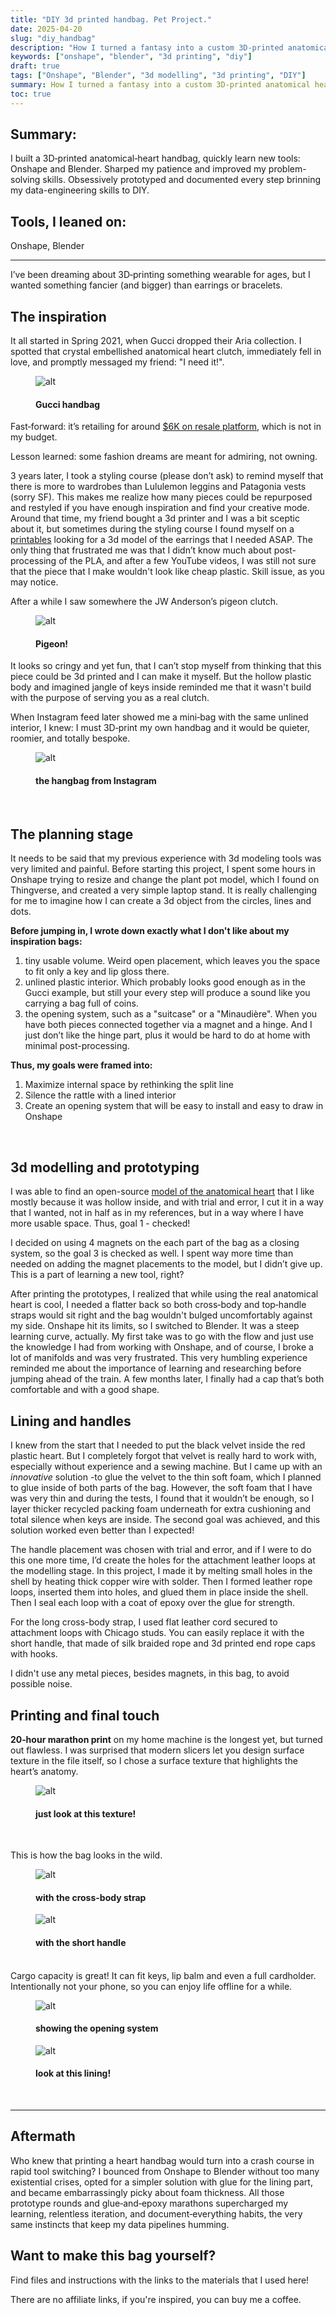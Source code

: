 ```yaml
---
title: "DIY 3d printed handbag. Pet Project."
date: 2025-04-20
slug: "diy_handbag"
description: "How I turned a fantasy into a custom 3D‑printed anatomical heart handbag. Navigating CAD tools, prototyping with different materials, and learning as I go."
keywords: ["onshape", "blender", "3d printing", "diy"]
draft: true
tags: ["Onshape", "Blender", "3d modelling", "3d printing", "DIY"]
summary: How I turned a fantasy into a custom 3D‑printed anatomical heart handbag. Navigating CAD tools, prototyping with different materials, and learning as I go.
toc: true
---
```


## Summary:
I built a 3D‑printed anatomical‑heart handbag, quickly learn new tools: Onshape and Blender. Sharped my patience and improved my problem-solving skills. Obsessively prototyped and documented every step brinning my data-engineering skills to DIY.

## Tools, I leaned on:
Onshape, Blender

_________________________________________________________________________________

I’ve been dreaming about 3D‑printing something wearable for ages, but I wanted something fancier (and bigger) than earrings or bracelets.

## The inspiration

It all started in Spring 2021, when Gucci dropped their Aria collection. I spotted that crystal embellished anatomical heart clutch, immediately fell in love, and promptly messaged my friend: "I need it!".

<figure>

![alt](/images/gucci_aria_runway.png)

<figcaption><h4>Gucci handbag</h4></figcaption></figure>


Fast‑forward: it’s retailing for around [$6K on resale platform](https://us.vestiairecollective.com/women-bags/handbags/gucci/?product_id=44641545&setLocale=6.en.USD&utm_source=google&utm_medium=cpc&utm_campaign=21013742112&gad_source=1&gclid=Cj0KCQjwna6_BhCbARIsALId2Z1wV0lnegNEo6LZuD62njqu2UJ87tjSWGSj-GhY7M2FtgC5S5yPEI0aArHIEALw_wcB), which is not in my budget.

Lesson learned: some fashion dreams are meant for admiring, not owning.

3 years later, I took a styling course (please don’t ask) to remind myself that there is more to wardrobes than Lululemon leggins and Patagonia vests (sorry SF). This makes me realize how many pieces could be repurposed and restyled if you have enough inspiration and find your creative mode. Around that time, my friend bought a 3d printer and I was a bit sceptic about it, but sometimes during the styling course I found myself on a [printables](https://www.printables.com/) looking for a 3d model of the earrings that I needed ASAP. The only thing that frustrated me was that I didn’t know much about post-processing of the PLA, and after a few YouTube videos, I was still not sure that the piece that I make wouldn't look like cheap plastic. Skill issue, as you may notice.

After a while I saw somewhere the JW Anderson’s pigeon clutch.

<figure>

![alt](/images/jw_anderson.png)

<figcaption><h4>Pigeon!</h4></figcaption></figure>

It looks so cringy and yet fun, that I can’t stop myself from thinking that this piece could be 3d printed and I can make it myself.
But the hollow plastic body and imagined jangle of keys inside reminded me that it wasn't build with the purpose of serving you as a real clutch.

When Instagram feed later showed me a mini‑bag with the same unlined interior, I knew: I must 3D‑print my own handbag and it would be quieter, roomier, and totally bespoke.
<figure>

![alt](/images/heart_bag_instagram.png)

<figcaption><h4>the hangbag from Instagram</h4></figcaption></figure>

<br>

## The planning stage

It needs to be said that my previous experience with 3d modeling tools was very limited and painful. Before starting this project, I spent some hours in Onshape trying to resize and change the plant pot model, which I found on Thingverse, and created a very simple laptop stand. It is really challenging for me to imagine how I can create a 3d object from the circles, lines and dots.

**Before jumping in, I wrote down exactly what I don't like about my inspiration bags:**

1. tiny usable volume.
    Weird open placement, which leaves you the space to fit only a key and lip gloss there.
2. unlined plastic interior.
    Which probably looks good enough as in the Gucci example, but still your every step will produce a sound like you carrying a bag full of coins.
3. the opening system, such as a "suitcase" or a "Minaudière".
    When you have both pieces connected together via a magnet and a hinge. And I just don’t like the hinge part, plus it would be hard to do at home with minimal post-processing.

**Thus, my goals were framed into:**
1. Maximize internal space by rethinking the split line
2. Silence the rattle with a lined interior
3. Create an opening system that will be easy to install and easy to draw in Onshape
<br>

## 3d modelling and prototyping

I was able to find an open-source [model of the anatomical heart](https://www.thingiverse.com/thing:932606) that I like mostly because it was hollow inside, and with trial and error, I cut it in a way that I wanted, not in half as in my references, but in a way where I have more usable space. Thus, goal 1 - checked!

I decided on using 4 magnets on the each part of the bag as a closing system, so the goal 3 is checked as well. I spent way more time than needed on adding the magnet placements to the model, but I didn’t give up. This is a part of learning a new tool, right?

After printing the prototypes, I realized that while using the real anatomical heart is cool, I needed a flatter back so both cross‑body and top‑handle straps would sit right and the bag wouldn't bulged uncomfortably against my side. Onshape hit its limits, so I switched to Blender. It was a steep learning curve, actually. My first take was to go with the flow and just use the knowledge I had from working with Onshape, and of course, I broke a lot of manifolds and was very frustrated. This very humbling experience reminded me about the importance of learning and researching before jumping ahead of the train.
A few months later, I finally had a cap that’s both comfortable and with a good shape.
<br>

## Lining and handles

I knew from the start that I needed to put the black velvet inside the red plastic heart. But I completely forgot that velvet is really hard to work with, especially without experience and a sewing machine. But I came up with an *innovative* solution -to glue the velvet to the thin soft foam, which I planned to glue inside of both parts of the bag. However, the soft foam that I have was very thin and during the tests, I found that it wouldn’t be enough, so I layer thicker recycled packing foam underneath for extra cushioning and total silence when keys are inside. The second goal was achieved, and this solution worked even better than I expected!

The handle placement was chosen with trial and error, and if I were to do this one more time, I’d create the holes for the attachment leather loops at the modelling stage. In this project, I made it by melting small holes in the shell by heating thick copper wire with solder. Then I formed leather rope loops, inserted them into holes, and glued them in place inside the shell. Then I seal each loop with a coat of epoxy over the glue for strength.

For the long cross-body strap, I used flat leather cord secured to attachment loops with Chicago studs. You can easily replace it with the short handle, that made of silk braided rope and 3d printed end rope caps with hooks.

I didn't use any metal pieces, besides magnets, in this bag, to avoid possible noise.
<br>

## Printing and final touch

**20‑hour marathon print** on my home machine is the longest yet, but turned out flawless.
I was surprised that modern slicers let you design surface texture in the file itself, so I chose a surface texture that highlights the heart’s anatomy.
<br>

<figure>

![alt](/images/DSC00769.jpg)

<figcaption><h4>just look at this texture!</h4></figcaption></figure>
<br>

This is how the bag looks in the wild.
<figure>

![alt](/images/DSC00620.jpg)

<figcaption><h4>with the cross-body strap</h4></figcaption></figure>

<figure>

![alt](/images/DSC00715.jpg)

<figcaption><h4>with the short handle</h4></figcaption></figure>

<br>
Cargo capacity is great! It can fit keys, lip balm and even a full cardholder. Intentionally not your phone, so you can enjoy life offline for a while.
<br>

<figure>

![alt](/images/DSC00810.jpg)

<figcaption><h4>showing the opening system</h4></figcaption></figure>
<figure>

![alt](/images/DSC00806.jpg)

<figcaption><h4>look at this lining!</h4></figcaption></figure>
<br>

______________________________________________________________________________________

## Aftermath

Who knew that printing a heart handbag would turn into a crash course in rapid tool switching? I bounced from Onshape to Blender without too many existential crises, opted for a simpler solution with glue for the lining part, and became embarrassingly picky about foam thickness. All those prototype rounds and glue‑and‑epoxy marathons supercharged my learning, relentless iteration, and document‑everything habits, the very same instincts that keep my data pipelines humming.
<br>

## Want to make this bag yourself?

Find files and instructions with the links to the materials that I used here!

There are no affiliate links, if you're inspired, you can buy me a coffee.